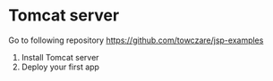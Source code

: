 # Tomcat server

Go to following repository https://github.com/towczare/jsp-examples
1. Install Tomcat server
2. Deploy your first app